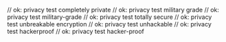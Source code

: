 // ok: privacy
test completely private
// ok: privacy
test military grade
// ok: privacy
test military-grade
// ok: privacy
test totally secure
// ok: privacy
test unbreakable encryption
// ok: privacy
test unhackable
// ok: privacy
test hackerproof
// ok: privacy
test hacker-proof
